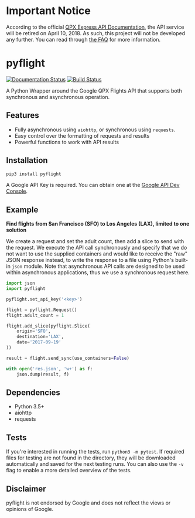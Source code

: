 # Important Notice
According to the official [QPX Express API Documentation](https://developers.google.com/qpx-express/), the API service will be retired on April 10, 2018. As such, this project will not be developed any further.
You can read through [the FAQ](https://developers.google.com/qpx-express/faq#EndOfServiceFAQs) for more information.




# pyflight
[![Documentation Status](https://readthedocs.org/projects/pyflight/badge/?version=latest)](http://pyflight.readthedocs.io/en/latest/?badge=latest)
[![Build Status](https://travis-ci.org/Volcyy/pyflight.svg?branch=master)](https://travis-ci.org/Volcyy/pyflight)

A Python Wrapper around the Google QPX Flights API that supports both synchronous and asynchronous operation.

## Features
- Fully asynchronous using `aiohttp`, or synchronous using `requests`.
- Easy control over the formatting of requests and results
- Powerful functions to work with API results

## Installation
```bash
pip3 install pyflight 
```  
A Google API Key is required. You can obtain one at the [Google API Dev Console](https://console.developers.google.com/apis).
   
## Example
**Find flights from San Francisco (SFO) to Los Angeles (LAX), limited to one solution** 

We create a request and set the adult count, then add a slice to send with the request. We execute the API call synchronously 
and specify that we do not want to use the supplied containers and would like to receive the "raw" JSON response 
instead, to write the response to a file using Python's built-in `json` module. Note that asynchronous API calls are designed to be used within
asynchronous applications, thus we use a synchronous request here.
```python
import json
import pyflight

pyflight.set_api_key('<key>')

flight = pyflight.Request()
flight.adult_count = 1

flight.add_slice(pyflight.Slice(
    origin='SFO',
    destination='LAX',
    date='2017-09-19'
))

result = flight.send_sync(use_containers=False)

with open('res.json', 'w+') as f:
    json.dump(result, f)
```

## Dependencies
- Python 3.5+
- aiohttp
- requests


## Tests
If you're interested in running the tests,  run `python3 -m pytest`.
If required files for testing are not found in the directory, they will be downloaded
automatically and saved for the next testing runs.
You can also use the `-v` flag to enable a more detailed overview of the tests.
 
 
## Disclaimer
pyflight is not endorsed by Google and does not reflect the views or opinions of Google.
